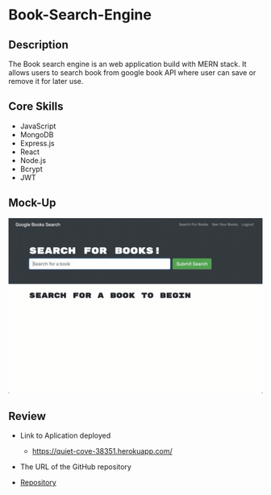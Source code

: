 # Book-Search-Engine



## Description
The Book search engine is an web application build with MERN stack. It allows users to search book from google book API where user can save or remove it for later use.


## Core Skills
* JavaScript
* MongoDB
* Express.js
* React
* Node.js
* Bcrypt
* JWT
 



## Mock-Up


![Online-shop ](./image/BSE.gif)


## Review

* Link to Aplication deployed
  *  https://quiet-cove-38351.herokuapp.com/

* The URL of the GitHub repository 
* [Repository](https://github.com/Chrisolsen1993/Book-Search-Engine)
